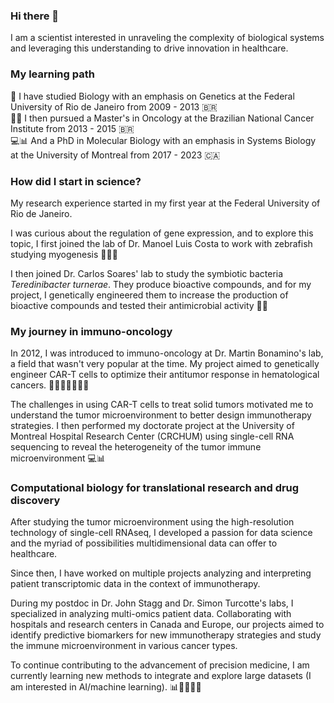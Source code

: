 ### Hi there 👋

I am a scientist interested in unraveling the complexity of biological systems and leveraging this understanding to drive innovation in healthcare.

### My learning path 
🧬 I have studied Biology with an emphasis on Genetics at the Federal University of Rio de Janeiro from 2009 - 2013 🇧🇷  
🧫🐭 I then pursued a Master's in Oncology at the Brazilian National Cancer Institute from 2013 - 2015 🇧🇷  
💻📊 And a PhD in Molecular Biology with an emphasis in Systems Biology at the University of Montreal from 2017 - 2023 🇨🇦  


### How did I start in science?
My research experience started in my first year at the Federal University of Rio de Janeiro.  

I was curious about the regulation of gene expression, and to explore this topic, I first joined the lab of Dr. Manoel Luis Costa to work with zebrafish studying myogenesis 🐠🔬💪    

I then joined Dr. Carlos Soares' lab to study the symbiotic bacteria *Teredinibacter turnerae*. They produce bioactive compounds, and for my project, I genetically engineered them to increase the production of bioactive compounds and tested their antimicrobial activity 🧫🦠

### My journey in immuno-oncology
In 2012, I was introduced to immuno-oncology at Dr. Martin Bonamino's lab, a field that wasn't very popular at the time. My project aimed to genetically engineer CAR-T cells to optimize their antitumor response in hematological cancers. 👩🏻‍🔬🧬🧫🦠🐭

The challenges in using CAR-T cells to treat solid tumors motivated me to understand the tumor microenvironment to better design immunotherapy strategies. I then performed my doctorate project at the University of Montreal Hospital Research Center (CRCHUM) using single-cell RNA sequencing to reveal the heterogeneity of the tumor immune microenvironment 💻📊  


### Computational biology for translational research and drug discovery
After studying the tumor microenvironment using the high-resolution technology of single-cell RNAseq, I developed a passion for data science and the myriad of possibilities multidimensional data can offer to healthcare.  

Since then, I have worked on multiple projects analyzing and interpreting patient transcriptomic data in the context of immunotherapy.   

During my postdoc in Dr. John Stagg and Dr. Simon Turcotte's labs, I specialized in analyzing multi-omics patient data. Collaborating with hospitals and research centers in Canada and Europe, our projects aimed to identify predictive biomarkers for new immunotherapy strategies and study the immune microenvironment in various cancer types.  

To continue contributing to the advancement of precision medicine, I am currently learning new methods to integrate and explore large datasets (I am interested in AI/machine learning). 📊👩🏻‍💻🤖

<!--
**carneiro-m/carneiro-m** is a ✨ _special_ ✨ repository because its `README.md` (this file) appears on your GitHub profile.

Here are some ideas to get you started:

- 🔭 I’m currently working on ...
- 🌱 I’m currently learning ...
- 👯 I’m looking to collaborate on ...
- 🤔 I’m looking for help with ...
- 💬 Ask me about ...
- 📫 How to reach me: ...
- 😄 Pronouns: ...
- ⚡ Fun fact: ...
-->
